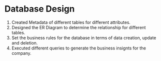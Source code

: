 # Database Design
1. Created Metadata of different tables for different attributes.
2. Designed the ER Diagram to determine the relationship for different tables.
3. Set the business rules for the database in terms of data creation, update and deletion.
4. Executed different queries to generate the business insignts for the company.
